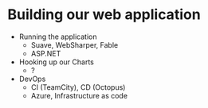 # Building our web application

- Running the application
  - Suave, WebSharper, Fable
  - ASP.NET
- Hooking up our Charts
  - ?
- DevOps
  - CI (TeamCity), CD (Octopus)
  - Azure, Infrastructure as code

